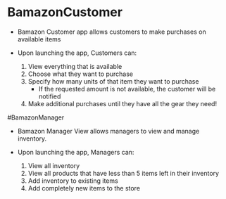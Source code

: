 # BamazonCustomer

* Bamazon Customer app allows customers to make purchases on available items

* Upon launching the app, Customers can:
    1. View everything that is available
    2. Choose what they want to purchase
    3. Specify how many units of that item they want to purchase
        - If the requested amount is not available, the customer will be notified
    4. Make additional purchases until they have all the gear they need!

#BamazonManager

* Bamazon Manager View allows managers to view and manage inventory.

* Upon launching the app, Managers can:
    1. View all inventory
    2. View all products that have less than 5 items left in their inventory
    3. Add inventory to existing items
    4. Add completely new items to the store